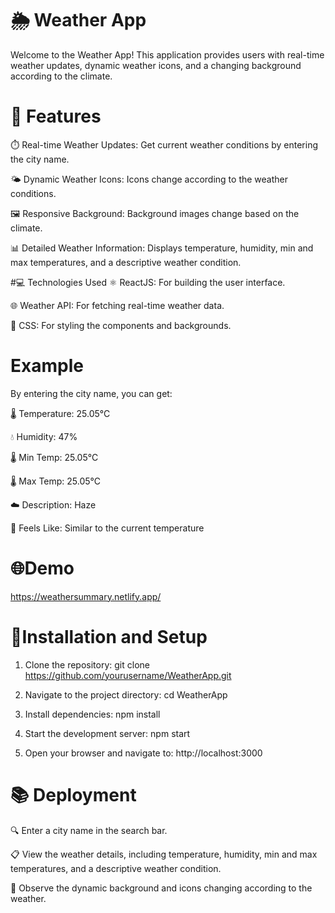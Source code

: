 # 🌦️ Weather App
Welcome to the Weather App! This application provides users with real-time weather updates, dynamic weather icons, and a changing background according to the climate.

# 🌟 Features
⏱️ Real-time Weather Updates: Get current weather conditions by entering the city name.

🌤️ Dynamic Weather Icons: Icons change according to the weather conditions.

🖼️ Responsive Background: Background images change based on the climate.

📊 Detailed Weather Information: Displays temperature, humidity, min and max temperatures, and a descriptive weather condition.


#💻 Technologies Used
⚛️ ReactJS: For building the user interface.

🌐 Weather API: For fetching real-time weather data.

🎨 CSS: For styling the components and backgrounds.

# Example
By entering the city name, you can get:

🌡️ Temperature: 25.05°C

💧 Humidity: 47%

🌡️ Min Temp: 25.05°C

🌡️ Max Temp: 25.05°C

☁️ Description: Haze

🤗 Feels Like: Similar to the current temperature


# 🌐Demo
https://weathersummary.netlify.app/ 

# 🚀Installation and Setup
1) Clone the repository:
git clone https://github.com/yourusername/WeatherApp.git

2) Navigate to the project directory:
cd WeatherApp

3) Install dependencies:
npm install

4) Start the development server:
npm start

5) Open your browser and navigate to:
http://localhost:3000

# 📚 Deployment
🔍 Enter a city name in the search bar.

📋 View the weather details, including temperature, humidity, min and max temperatures, and a descriptive weather condition.

🎨 Observe the dynamic background and icons changing according to the weather.
